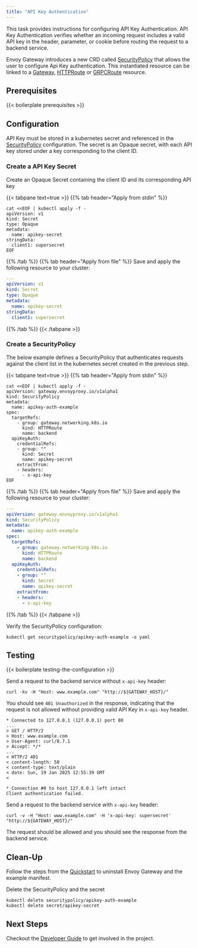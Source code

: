 ```yaml
---
title: "API Key Authentication"
---
```


This task provides instructions for configuring API Key Authentication. 
API Key Authentication verifies whether an incoming request includes a valid API key in the header, parameter, or cookie before routing the request to 
a backend service.

Envoy Gateway introduces a new CRD called [SecurityPolicy][SecurityPolicy] that allows the user to configure Api Key 
authentication. 
This instantiated resource can be linked to a [Gateway][Gateway], [HTTPRoute][HTTPRoute] or [GRPCRoute][GRPCRoute] resource.

## Prerequisites

{{< boilerplate prerequisites >}}

## Configuration

API Key must be stored in a kubernetes secret and referenced in the [SecurityPolicy][SecurityPolicy] configuration.
The secret is an Opaque secret, with each API key stored under a key corresponding to the client ID.

### Create a API Key Secret

Create an Opaque Secret containing the client ID and its corresponding API key

{{< tabpane text=true >}}
{{% tab header="Apply from stdin" %}}

```shell
cat <<EOF | kubectl apply -f -
apiVersion: v1
kind: Secret
type: Opaque
metadata:
  name: apikey-secret
stringData:
  client1: supersecret
EOF
```

{{% /tab %}}
{{% tab header="Apply from file" %}}
Save and apply the following resource to your cluster:

```yaml
---
apiVersion: v1
kind: Secret
type: Opaque
metadata:
  name: apikey-secret
stringData:
  client1: supersecret
```

{{% /tab %}}
{{< /tabpane >}}

### Create a SecurityPolicy

The below example defines a SecurityPolicy that authenticates requests against the client list in the kubernetes
secret created in the previous step.

{{< tabpane text=true >}}
{{% tab header="Apply from stdin" %}}

```shell
cat <<EOF | kubectl apply -f -
apiVersion: gateway.envoyproxy.io/v1alpha1
kind: SecurityPolicy
metadata:
  name: apikey-auth-example
spec:
  targetRefs:
    - group: gateway.networking.k8s.io
      kind: HTTPRoute
      name: backend
  apiKeyAuth:
    credentialRefs:
    - group: ""
      kind: Secret
      name: apikey-secret
    extractFrom:
    - headers:
      - x-api-key
EOF
```

{{% /tab %}}
{{% tab header="Apply from file" %}}
Save and apply the following resource to your cluster:

```yaml
---
apiVersion: gateway.envoyproxy.io/v1alpha1
kind: SecurityPolicy
metadata:
  name: apikey-auth-example
spec:
  targetRefs:
    - group: gateway.networking.k8s.io
      kind: HTTPRoute
      name: backend
  apiKeyAuth:
    credentialRefs:
    - group: ""
      kind: Secret
      name: apikey-secret
    extractFrom:
    - headers:
      - x-api-key
```

{{% /tab %}}
{{< /tabpane >}}

Verify the SecurityPolicy configuration:

```shell
kubectl get securitypolicy/apikey-auth-example -o yaml
```

## Testing

{{< boilerplate testing-the-configuration >}}

Send a request to the backend service without `x-api-key` header:

```shell
curl -kv -H "Host: www.example.com" "http://${GATEWAY_HOST}/" 
```

You should see `401 Unauthorized` in the response, indicating that the request is not allowed without providing valid API Key in `x-api-key` header.

```shell
* Connected to 127.0.0.1 (127.0.0.1) port 80
...
> GET / HTTP/2
> Host: www.example.com
> User-Agent: curl/8.7.1
> Accept: */*
...
< HTTP/2 401
< content-length: 58
< content-type: text/plain
< date: Sun, 19 Jan 2025 12:55:39 GMT
<

* Connection #0 to host 127.0.0.1 left intact
Client authentication failed.
```

Send a request to the backend service with `x-api-key` header:

```shell
curl -v -H "Host: www.example.com" -H 'x-api-key: supersecret' "http://${GATEWAY_HOST}/" 
```

The request should be allowed and you should see the response from the backend service.

## Clean-Up

Follow the steps from the [Quickstart](../../quickstart) to uninstall Envoy Gateway and the example manifest.

Delete the SecurityPolicy and the secret

```shell
kubectl delete securitypolicy/apikey-auth-example
kubectl delete secret/apikey-secret
```

## Next Steps

Checkout the [Developer Guide](../../../contributions/develop) to get involved in the project.

[SecurityPolicy]: ../../../contributions/design/security-policy
[Gateway]: https://gateway-api.sigs.k8s.io/api-types/gateway
[HTTPRoute]: https://gateway-api.sigs.k8s.io/api-types/httproute
[GRPCRoute]: https://gateway-api.sigs.k8s.io/api-types/grpcroute

